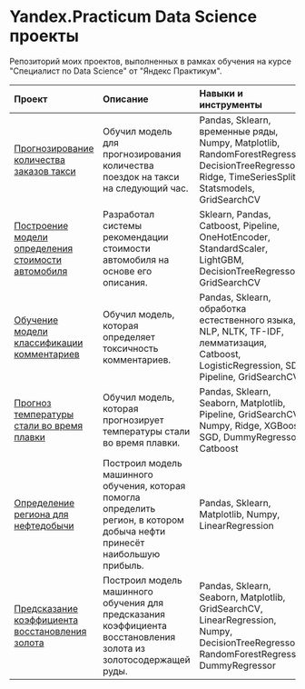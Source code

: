 # Yandex.Practicum Data Science проекты
Репозиторий моих проектов, выполненных в рамках обучения на курсе "Специалист по Data Science" от "Яндекс Практикум".


| Проект                                                                                                                                                    | Описание                                                                                                                   | Навыки и инструменты                                                                                                                                |
| :-------------------------------------------------------------------------------------------------------------------------------------------------------- | :------------------------------------------------------------------------------------------------------------------------- |:----------------------------------------------------------------------------------------------------------------------------------------------------|
| [Прогнозирование количества заказов такси](https://github.com/yakgleb/DS-yandex-practicum-projects/tree/main/01-prediction-of-taxi-orders)                | Обучил модель для прогнозирования количества поездок на такси на следующий час.                                            | Pandas, Sklearn, временные ряды, Numpy, Matplotlib, RandomForestRegressor, DecisionTreeRegressor, Ridge, TimeSeriesSplit, Statsmodels, GridSearchCV | 
| [Построение модели определения стоимости автомобиля](https://github.com/yakgleb/DS-yandex-practicum-projects/tree/main/02-car-price-prediction)           | Разработал системы рекомендации стоимости автомобиля на основе его описания.                                               | Sklearn, Pandas, Catboost, Pipeline, OneHotEncoder, StandardScaler, LightGBM, DecisionTreeRegressor, GridSearchCV                                   | 
| [Обучение модели классификации комментариев](https://github.com/yakgleb/DS-yandex-practicum-projects/tree/main/03-classification-of-comments)             | Обучил модель, которая определяет токсичность комментариев.                                                                | Pandas, Sklearn, обработка естественного языка, NLP, NLTK, TF-IDF, лемматизация, Catboost, LogisticRegression, SDG, Pipeline, GridSearchCV          | 
| [Прогноз температуры стали во время плавки](https://github.com/yakgleb/DS-yandex-practicum-projects/tree/main/04-steel-temperature-prediction)            | Обучил модель, которая прогнозирует температуры стали во время плавки.                                                     | Pandas, Sklearn, Seaborn, Matplotlib, Pipeline, GridSearchCV, Numpy, Ridge, XGBoost, SGD, DummyRegressor, Catboost                                  |
| [Определение региона для нефтедобычи](https://github.com/yakgleb/DS-yandex-practicum-projects/tree/main/05-finding-most-profitable-oil-production-region) | Построил модель машинного обучения, которая помогла определить регион, в котором добыча нефти принесёт наибольшую прибыль. | Pandas, Sklearn, Matplotlib, Numpy, LinearRegression                                                                                                |
| [Предсказание коэффициента восстановления золота](https://github.com/yakgleb/DS-yandex-practicum-projects/tree/main/06-gold-recovery-ratio-prediction)    | Построил модель машинного обучения для предсказания коэффициента восстановления золота из золотосодержащей руды.           | Pandas, Sklearn, Seaborn, Matplotlib, GridSearchCV, LinearRegression, Numpy, DecisionTreeRegressor, RandomForestRegressor, DummyRegressor           |
